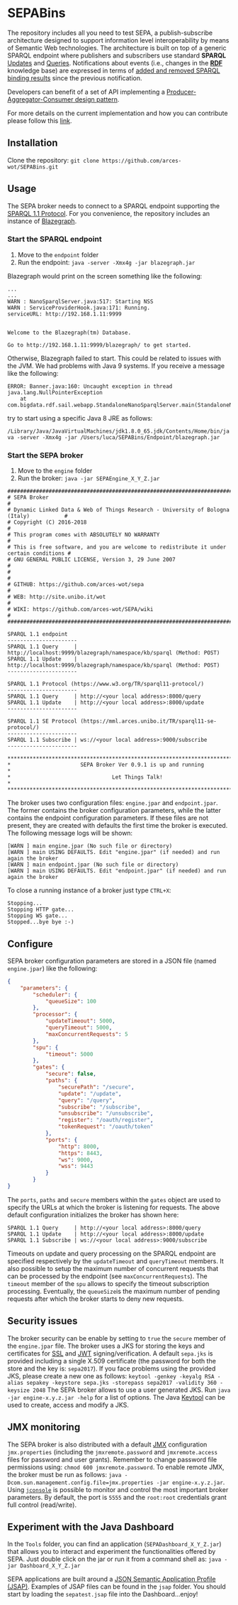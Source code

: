 # SEPABins
The repository includes all you need to test SEPA, a publish-subscribe architecture designed to support information level interoperability by means of Semantic Web technologies. The architecture is built on top of a generic SPARQL endpoint where publishers and subscribers use standard **SPARQL** [Updates](https://www.w3.org/TR/sparql11-update/) and [Queries](https://www.w3.org/TR/sparql11-query/). Notifications about events (i.e., changes in the [**RDF**](https://www.w3.org/RDF/) knowledge base) are expressed in terms of [added and removed SPARQL binding results](http://mml.arces.unibo.it/TR/sparql11-subscribe.html) since the previous notification. 

Developers can benefit of a set of API implementing a [Producer-Aggregator-Consumer design pattern](http://mml.arces.unibo.it/TR/jsap.html).

For more details on the current implementation and how you can contribute please follow this [link](https://github.com/arces-wot/SEPA).

## Installation
Clone the repository: `git clone https://github.com/arces-wot/SEPABins.git`

## Usage
The SEPA broker needs to connect to a SPARQL endpoint supporting the [SPARQL 1.1 Protocol](https://www.w3.org/TR/sparql11-protocol/). For you convenience, the repository includes an instance of [Blazegraph](https://www.blazegraph.com/).

### Start the SPARQL endpoint
1. Move to the `endpoint` folder
2. Run the endpoint: `java -server -Xmx4g -jar blazegraph.jar`

Blazegraph would print on the screen something like the following:
```
...
...
WARN : NanoSparqlServer.java:517: Starting NSS
WARN : ServiceProviderHook.java:171: Running.
serviceURL: http://192.168.1.11:9999


Welcome to the Blazegraph(tm) Database.

Go to http://192.168.1.11:9999/blazegraph/ to get started.
```

Otherwise, Blazegraph failed to start. This could be related to issues with the JVM. We had problems with Java 9 systems. If you receive a message like the following:
```
ERROR: Banner.java:160: Uncaught exception in thread
java.lang.NullPointerException
	at com.bigdata.rdf.sail.webapp.StandaloneNanoSparqlServer.main(StandaloneNanoSparqlServer.java:142)
```
try to start using a specific Java 8 JRE as follows:

`/Library/Java/JavaVirtualMachines/jdk1.8.0_65.jdk/Contents/Home/bin/java -server -Xmx4g -jar /Users/luca/SEPABins/Endpoint/blazegraph.jar` 

### Start the SEPA broker
1. Move to the `engine` folder
2. Run the broker: `java -jar SEPAEngine_X_Y_Z.jar`

```
##########################################################################################
# SEPA Broker                                                                            #
# Dynamic Linked Data & Web of Things Research - University of Bologna (Italy)           #
# Copyright (C) 2016-2018                                                                #
# This program comes with ABSOLUTELY NO WARRANTY                                         #
# This is free software, and you are welcome to redistribute it under certain conditions #
# GNU GENERAL PUBLIC LICENSE, Version 3, 29 June 2007                                    #
#                                                                                        #
# GITHUB: https://github.com/arces-wot/sepa                                              #
# WEB: http://site.unibo.it/wot                                                          #
# WIKI: https://github.com/arces-wot/SEPA/wiki                                         #
##########################################################################################

SPARQL 1.1 endpoint
----------------------
SPARQL 1.1 Query     | http://localhost:9999/blazegraph/namespace/kb/sparql (Method: POST)
SPARQL 1.1 Update    | http://localhost:9999/blazegraph/namespace/kb/sparql (Method: POST)
----------------------

SPARQL 1.1 Protocol (https://www.w3.org/TR/sparql11-protocol/)
----------------------
SPARQL 1.1 Query     | http://<your local address>:8000/query
SPARQL 1.1 Update    | http://<your local address>:8000/update
----------------------

SPARQL 1.1 SE Protocol (https://mml.arces.unibo.it/TR/sparql11-se-protocol/)
----------------------
SPARQL 1.1 Subscribe | ws://<your local address>:9000/subscribe
----------------------

*****************************************************************************************
*                      SEPA Broker Ver 0.9.1 is up and running                          *
*                                Let Things Talk!                                       *
*****************************************************************************************
```

The broker uses two configuration files: `engine.jpar` and `endpoint.jpar`. The former contains the broker configuration parameters, while the latter contains the endpoint configuration parameters. If these files are not present, they are created with defaults the first time the broker is executed. The following message logs will be shown:

```
[WARN ] main engine.jpar (No such file or directory)
[WARN ] main USING DEFAULTS. Edit "engine.jpar" (if needed) and run again the broker
[WARN ] main endpoint.jpar (No such file or directory)
[WARN ] main USING DEFAULTS. Edit "endpoint.jpar" (if needed) and run again the broker
```

To close a running instance of a broker just type `CTRL+X`:

```
Stopping...
Stopping HTTP gate...
Stopping WS gate...
Stopped...bye bye :-)
```

## Configure
SEPA broker configuration parameters are stored in a JSON file (named `engine.jpar`) like the following:

```json
{
	"parameters": {
		"scheduler": {
			"queueSize": 100
		},
		"processor": {
			"updateTimeout": 5000,
			"queryTimeout": 5000,
			"maxConcurrentRequests": 5
		},
		"spu": {
			"timeout": 5000
		},
		"gates": {
			"secure": false,
			"paths": {
				"securePath": "/secure",
				"update": "/update",
				"query": "/query",
				"subscribe": "/subscribe",
				"unsubscribe": "/unsubscribe",
				"register": "/oauth/register",
				"tokenRequest": "/oauth/token"
			},
			"ports": {
				"http": 8000,
				"https": 8443,
				"ws": 9000,
				"wss": 9443
			}
		}
}
```
The `ports`, `paths` and `secure` members within the `gates` object are used to specify the URLs at which the broker is listening for requests. The above default configuration initializes the broker has shown here:

```
SPARQL 1.1 Query     | http://<your local address>:8000/query
SPARQL 1.1 Update    | http://<your local address>:8000/update
SPARQL 1.1 Subscribe | ws://<your local address>:9000/subscribe
```

Timeouts on update and query processing on the SPARQL endpoint are specified respectively by the `updateTimeout` and `queryTimeout` members. It also possible to setup the maximum number of concurrent requests that can be processed by the endpoint (see `maxConcurrentRequests`). The `timeout` member of the `spu` allows to specify the timeout subscription processing. Eventually, the `queueSize`is the maximum number of pending requests after which the broker starts to deny new requests.

## Security issues
The broker security can be enable by setting to `true` the `secure` member of the `engine.jpar` file. The broker uses a JKS for storing the keys and certificates for [SSL](http://docs.oracle.com/cd/E19509-01/820-3503/6nf1il6ek/index.html) and [JWT](https://tools.ietf.org/html/rfc7519) signing/verification. A default `sepa.jks` is provided including a single X.509 certificate (the password for both the store and the key is: `sepa2017`). If you face problems using the provided JKS, please create a new one as follows: `keytool -genkey -keyalg RSA -alias sepakey -keystore sepa.jks -storepass sepa2017 -validity 360 -keysize 2048`
The SEPA broker allows to use a user generated JKS. Run `java -jar engine-x.y.z.jar -help` for a list of options. The Java [Keytool](https://docs.oracle.com/javase/6/docs/technotes/tools/solaris/keytool.html) can be used to create, access and modify a JKS. 

## JMX monitoring
The SEPA broker is also distributed with a default [JMX](http://www.oracle.com/technetwork/articles/java/javamanagement-140525.html) configuration `jmx.properties` (including the `jmxremote.password` and `jmxremote.access` files for password and user grants). Remember to change password file permissions using: `chmod 600 jmxremote.password`. To enable remote JMX, the broker must be run as follows: `java -Dcom.sun.management.config.file=jmx.properties -jar engine-x.y.z.jar`. Using [`jconsole`](http://docs.oracle.com/javase/7/docs/technotes/guides/management/jconsole.html) is possible to monitor and control the most important broker parameters. By default, the port is `5555` and the `root:root` credentials grant full control (read/write).

## Experiment with the Java Dashboard
In the `Tools` folder, you can find an application (`SEPADashboard_X_Y_Z.jar`) that allows you to interact and experiment the functionalities offered by SEPA. Just double click on the jar or run it from a command shell as: `java -jar Dashboard_X_Y_Z.jar` 

SEPA applications are built around a [JSON Semantic Application Profile (JSAP)](http://mml.arces.unibo.it/TR/jsap.html). Examples of JSAP files can be found in the `jsap` folder. You should start by loading the `sepatest.jsap` file into the Dashboard...enjoy!


